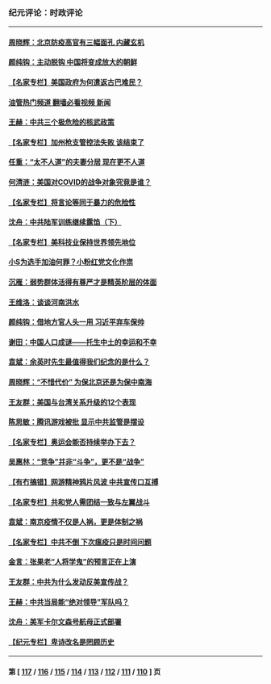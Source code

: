 ### 纪元评论：时政评论
---
#### [周晓辉：北京防疫高官有三幅面孔 内藏玄机](../../pages/nsc1025/n13146550.md?08080330) 
#### [颜纯钩：主动脱钩 中国将变成放大的朝鲜](../../pages/nsc1025/n13146504.md?08080330) 
#### [【名家专栏】美国政府为何遣返古巴难民？](../../pages/nsc1025/n13143881.md?08080330) 
#### [油管热门频道 翻墙必看视频 新闻](ok?08080330)
#### [王赫：中共三个极危险的核武政策](../../pages/nsc1025/n13144650.md?08080330) 
#### [【名家专栏】加州枪支管控法失败 该结束了](../../pages/nsc1025/n13143175.md?08080330) 
#### [任重：“太不人道”的夫妻分居 现在更不人道](../../pages/nsc1025/n13144680.md?08080330) 
#### [何清涟：美国对COVID的战争对象究竟是谁？](../../pages/nsc1025/n13144447.md?08080330) 
#### [【名家专栏】将言论等同于暴力的危险性](../../pages/nsc1025/n13141122.md?08080330) 
#### [沈舟：中共陆军训练继续露馅（下）](../../pages/nsc1025/n13128371.md?08080330) 
#### [【名家专栏】美科技业保持世界领先地位](../../pages/nsc1025/n13141131.md?08080330) 
#### [小S为选手加油何罪？小粉红党文化作祟](../../pages/nsc1025/n13144232.md?08080330) 
#### [沉雁：弱势群体活得有尊严才是精英阶层的体面](../../pages/nsc1025/n13143557.md?08080330) 
#### [王维洛：谈谈河南洪水](../../pages/nsc1025/n13143478.md?08080330) 
#### [颜纯钩：借地方官人头一用 习近平弃车保帅](../../pages/nsc1025/n13143380.md?08080330) 
#### [谢田：中国人口成谜——托生中土的幸运和不幸](../../pages/nsc1025/n13143176.md?08080330) 
#### [袁斌：余英时先生最值得我们纪念的是什么？](../../pages/nsc1025/n13143119.md?08080330) 
#### [周晓辉：“不惜代价” 为保北京还是为保中南海](../../pages/nsc1025/n13141999.md?08080330) 
#### [王友群：美国与台湾关系升级的12个表现](../../pages/nsc1025/n13142233.md?08080330) 
#### [陈思敏：腾讯游戏被批 显示中共监管是摆设](../../pages/nsc1025/n13142124.md?08080330) 
#### [【名家专栏】奥运会能否持续举办下去？](../../pages/nsc1025/n13141097.md?08080330) 
#### [吴惠林：“竞争”并非“斗争”，更不是“战争”](../../pages/nsc1025/n13141516.md?08080330) 
#### [【有冇搞错】网游精神鸦片风波 中共宣传口互搏](../../pages/nsc1025/n13139064.md?08080330) 
#### [【名家专栏】共和党人需团结一致与左翼战斗](../../pages/nsc1025/n13141159.md?08080330) 
#### [袁斌：南京疫情不仅是人祸，更是体制之祸](../../pages/nsc1025/n13140220.md?08080330) 
#### [【名家专栏】中共不倒 下次瘟疫只是时间问题](../../pages/nsc1025/n13138500.md?08080330) 
#### [金言：张果老“人将学鬼”的预言正在上演](../../pages/nsc1025/n13139545.md?08080330) 
#### [王友群：中共为什么发动反美宣传战？](../../pages/nsc1025/n13139401.md?08080330) 
#### [王赫：中共当局能“绝对领导”军队吗？](../../pages/nsc1025/n13139276.md?08080330) 
#### [沈舟：美军卡尔文森号航母正式部署](../../pages/nsc1025/n13139166.md?08080330) 
#### [【纪元专栏】卑诗改名是罔顾历史](../../pages/nsc1025/n13139279.md?08080330) 

---
#### 第 [ [117](./117.md?08080330) / [116](./116.md?08080330) / [115](./115.md?08080330) / [114](./114.md?08080330) / [113](./113.md?08080330) / [112](./112.md?08080330) / [111](./111.md?08080330) / [110](./110.md?08080330) ] 页
